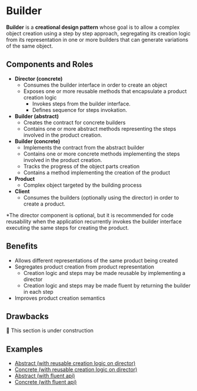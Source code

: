 # Builder

**Builder** is a **creational design pattern** whose goal is to allow a complex object creation using a step by step
approach, segregating its creation logic from its representation in one or more builders that can generate variations of
the same object.

## Components and Roles

- **Director (concrete)**
  - Consumes the builder interface in order to create an object
  - Exposes one or more reusable methods that encapsulate a product creation logic
    - Invokes steps from the builder interface.
    - Defines sequence for steps invokation.
- **Builder (abstract)**
  - Creates the contract for concrete builders
  - Contains one or more abstract methods representing the steps involved in the product creation.
- **Builder (concrete)**
  - Implements the contract from the abstract builder
  - Contains one or more concrete methods implementing the steps involved in the product creation.
  - Tracks the progress of the object parts creation
  - Contains a method implementing the creation of the product
- **Product**
  - Complex object targeted by the building process
- **Client**
  - Consumes the builders (optionally using the director) in order to create a product.

*The director component is optional, but it is recommended for code reusability when the application recurrently invokes
the builder interface executing the same steps for creating the product.

## Benefits

- Allows different representations of the same product being created
- Segregates product creation from product representation
  - Creation logic and steps may be made reusable by implementing a director
  - Creation logic and steps may be made fluent by returning the builder in each step
- Improves product creation semantics

## Drawbacks

:construction: This section is under construction

## Examples

- [Abstract (with reusable creation logic on director)][1]
- [Concrete (with reusable creation logic on director)][2]
- [Abstract (with fluent api)][3]
- [Concrete (with fluent api)][4]

[1]: ./001_abstract_with_director/
[2]: ./002_concrete_with_director/
[3]: ./003_abstract_with_fluent_api/
[4]: ./004_concrete_with_fluent_api/
